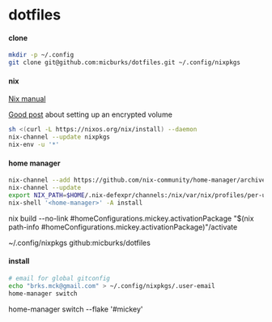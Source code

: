 # dotfiles

#### clone

```bash
mkdir -p ~/.config
git clone git@github.com:micburks/dotfiles.git ~/.config/nixpkgs
```


#### nix

[Nix manual](https://nixos.org/manual/nix/unstable/installation/installing-binary.html#macos-installation-a-namesect-macos-installation-change-store-prefixaa-namesect-macos-installation-encrypted-volumeaa-namesect-macos-installation-symlinkaa-namesect-macos-installation-recommended-notesa)

[Good post](https://www.philipp.haussleiter.de/2020/04/fixing-nix-setup-on-macos-catalina/) about setting up an encrypted volume

```bash
sh <(curl -L https://nixos.org/nix/install) --daemon
nix-channel --update nixpkgs
nix-env -u '*'
```


#### home manager

```bash
nix-channel --add https://github.com/nix-community/home-manager/archive/master.tar.gz home-manager
nix-channel --update
export NIX_PATH=$HOME/.nix-defexpr/channels:/nix/var/nix/profiles/per-user/root/channels${NIX_PATH:+:$NIX_PATH}
nix-shell '<home-manager>' -A install
```

nix build --no-link <flake-uri>#homeConfigurations.mickey.activationPackage
"$(nix path-info <flake-uri>#homeConfigurations.mickey.activationPackage)"/activate

~/.config/nixpkgs
github:micburks/dotfiles




#### install

```bash
# email for global gitconfig
echo "brks.mck@gmail.com" > ~/.config/nixpkgs/.user-email
home-manager switch
```

home-manager switch --flake '<flake-uri>#mickey'
